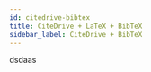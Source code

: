 ```yaml
---
id: citedrive-bibtex
title: CiteDrive + LaTeX + BibTeX
sidebar_label: CiteDrive + BibTeX
---
```

dsdaas
